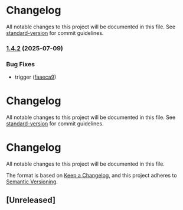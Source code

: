 # Changelog

All notable changes to this project will be documented in this file. See [standard-version](https://github.com/conventional-changelog/standard-version) for commit guidelines.

### [1.4.2](https://github.com/davidbrooksio/cwf-lite/compare/v1.4.1...v1.4.2) (2025-07-09)


### Bug Fixes

* trigger ([faaeca9](https://github.com/davidbrooksio/cwf-lite/commit/faaeca99536e087f35ff68ba14ba7e538e4b2a39))

# Changelog

All notable changes to this project will be documented in this file. See [standard-version](https://github.com/conventional-changelog/standard-version) for commit guidelines.

# Changelog

All notable changes to this project will be documented in this file.

The format is based on [Keep a Changelog](https://keepachangelog.com/en/1.0.0/),
and this project adheres to [Semantic Versioning](https://semver.org/spec/v2.0.0.html).

## [Unreleased]
